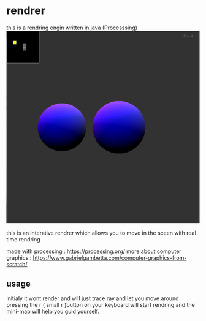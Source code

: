 # rendrer
this is a rendring engin written in java (Processsing)
![gif of rendrer](images/with_minimap.png)

this is an interative rendrer which allows you to move in the sceen with real time rendring

made with processing : https://processing.org/
more about computer graphics : https://www.gabrielgambetta.com/computer-graphics-from-scratch/

## usage 
 initialy it wont render and will just trace ray and let you move around pressing the r ( small r )button on your keyboard will start rendring and the mini-map will help you guid yourself.